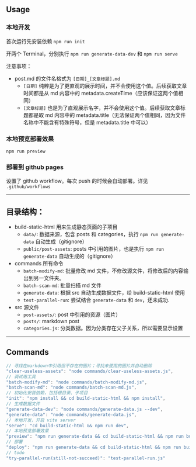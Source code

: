 ## Usage

### 本地开发

首次运行先安装依赖 `npm run init`

开两个 Terminal，分别执行 `npm run generate-data-dev` 和 `npm run serve`

注意事项：

- post.md 的文件名格式为 `[日期]_[文章标题].md`
  - `[日期]` 纯粹是为了更直观的展示时间，并不会使用这个值。后续获取文章时间都是从 md 内容中的 metadata.createTime（应该保证这两个值相同）
  - `[文章标题]` 也是为了直观展示名字，并不会使用这个值。后续获取文章标题都是取 md 内容中的 metadata.title（无法保证两个值相同，因为文件名称中不能含有特殊符号，但是 metadata.title 中可以）

### 本地预览部署效果

`npm run preview`

### 部署到 github pages

设置了 github workflow。每次 push 的时候会自动部署。详见 `.github/workflows`

---

## 目录结构：

- build-static-html 用来生成静态页面的子项目
  - `data/`: 数据来源，包含 posts 和 categories，执行 `npm run generate-data` 自动生成（gitignore）
  - `public/post-assets`: posts 中引用的图片，也是执行 `npm run generate-data` 自动生成的（gitignore）
- commands 所有命令
  - `batch-modify-md`: 批量修改 md 文件，不修改源文件，将修改后的内容输出到另一文件夹。
  - `batch-scan-md`: 批量扫描 md 文件
  - `generate-data`: 根据 src 自动生成数据文件，给 build-static-html 使用
  - `test-parallel-run`: 尝试结合 `generate-data` 和 `dev`，还未成功.
- src 源文件
  - `post-assets/`: post 中引用的资源（图片）
  - `posts/`: markdown post
  - `categories.js`: 分类数据。因为分类存在父子关系，所以需要显示设置

---

## Commands

```js
// 寻找在markdown中引用但不存在的图片；寻找未使用的图片并自动删除
"clear-useless-assets": "node commands/clear-useless-assets.js",
// 调试用工具
"batch-modify-md": "node commands/batch-modify-md.js",
"batch-scan-md": "node commands/batch-scan-md.js",
// 初始化安装依赖，包括根目录、子项目
"init": "npm install && cd build-static-html && npm install",
// 生成数据文件
"generate-data-dev": "node commands/generate-data.js --dev",
"generate-data": "node commands/generate-data.js",
// 本地开发，开启 vite server
"serve": "cd build-static-html && npm run dev",
// 本地预览部署效果
"preview": "npm run generate-data && cd build-static-html && npm run build && npm run preview",
// 部署
"deploy": "npm run generate-data && cd build-static-html && npm run build",
// todo
"try-parallel-run(still-not-succeed)": "test-parallel-run.js"
```
